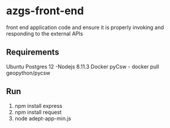 # azgs-front-end
front end application code and ensure it is properly invoking and responding to the external APIs


## Requirements

Ubuntu
Postgres 12 -Nodejs 8.11.3
Docker pyCsw - docker pull geopython/pycsw

## Run
1. npm install express
2. npm install request
3. node adept-app-min.js

